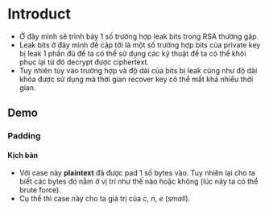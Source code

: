 # Introduct
- Ở đây mình sẽ trình bày 1 số trường hợp leak bits trong RSA thường gặp.
- Leak bits ở đây mình đề cập tới là một số trường hợp bits của private key bị leak 1 phần đủ để ta có thể sử dụng các kỹ thuật để ta có thể khôi phục lại từ đó decrypt được ciphertext.
- Tuy nhiên tùy vào trường hợp và độ dài của bits bị leak cũng như độ dài khóa được sử dụng mà thời gian recover key có thể mất khá nhiều thời gian.
## Demo
### Padding
#### Kịch bản
- Với case này **plaintext** đã được pad 1 số bytes vào. Tuy nhiên lại cho ta biết các bytes đó nằm ở vị trí như thế nào hoặc không (lúc này ta có thể brute force).
- Cụ thể thì case này cho ta giá trị của $c$, $n$, $e \ (small)$.